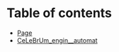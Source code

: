 # Table of contents

* [Page](README.md)
* [CeLeBrUm\_engin\_\_automat](celebrum\_engin\_\_automat.md)
